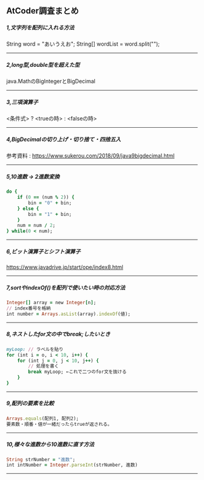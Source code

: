 ## AtCoder調査まとめ

##### 1,文字列を配列に入れる方法
String word = "あいうえお";
String[] wordList = word.split("");

---

##### 2,long型,double型を超えた型
java.MathのBigIntegerとBigDecimal

---

##### 3,三項演算子
<条件式> ? <trueの時> : <falseの時>

---

##### 4,BigDecimalの切り上げ・切り捨て・四捨五入
参考資料 : https://www.sukerou.com/2018/09/java9bigdecimal.html

---

##### 5,10進数 → 2進数変換
~~~ruby
do {
    if (0 == (num % 2)) { 
        bin = "0" + bin;
    } else {
        bin = "1" + bin;
    }
    num = num / 2;
} while(0 < num);
~~~

---

##### 6,ビット演算子とシフト演算子

https://www.javadrive.jp/start/ope/index8.html

---

##### 7,sortやindexOf()を配列で使いたい時の対応方法

~~~ruby
Integer[] array = new Integer[n];
// index番号を格納
int number = Arrays.asList(array).indexOf(値);
~~~

---

##### 8,ネストしたfor文の中でbreak;したいとき

~~~ruby
myLoop: // ラベルを貼り
for (int i = o, i < 10, i++) {
    for (int j = 0, j < 10, j++) {
        // 処理を書く
        break myLoop; ←これで二つのfor文を抜ける
    }
}
~~~

---

##### 9,配列の要素を比較

~~~ruby
Arrays.equals(配列1, 配列2);
要素数・順番・値が一緒だったらtrueが返される。
~~~

---

##### 10,様々な進数から10進数に直す方法

~~~ruby
String strNumber = "進数";
int intNumber = Integer.parseInt(strNumber, 進数)
~~~

---